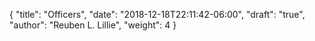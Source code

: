 {
	"title": "Officers",
	"date": "2018-12-18T22:11:42-06:00",
	"draft": "true",
	"author": "Reuben L. Lillie",
	"weight": 4
}

